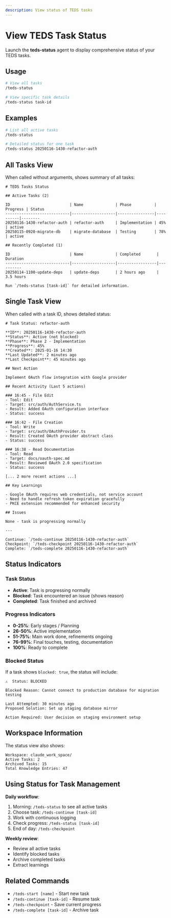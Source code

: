 ```yaml
---
description: View status of TEDS tasks
---
```


# View TEDS Task Status

Launch the **teds-status** agent to display comprehensive status of your TEDS tasks.

## Usage

```bash
# View all tasks
/teds-status

# View specific task details
/teds-status task-id
```

## Examples

```bash
# List all active tasks
/teds-status

# Detailed status for one task
/teds-status 20250116-1430-refactor-auth
```

## All Tasks View

When called without arguments, shows summary of all tasks:

```
# TEDS Tasks Status

## Active Tasks (2)

ID                          | Name              | Phase          | Progress | Status
----------------------------|-------------------|----------------|----------|--------
20250116-1430-refactor-auth | refactor-auth     | Implementation | 45%      | active
20250115-0920-migrate-db    | migrate-database  | Testing        | 78%      | active

## Recently Completed (1)

ID                          | Name              | Completed       | Duration
----------------------------|-------------------|-----------------|----------
20250114-1100-update-deps   | update-deps       | 2 hours ago     | 3.5 hours

Run `/teds-status [task-id]` for detailed information.
```

## Single Task View

When called with a task ID, shows detailed status:

```
# Task Status: refactor-auth

**ID**: 20250116-1430-refactor-auth
**Status**: Active (not blocked)
**Phase**: Phase 2 - Implementation
**Progress**: 45%
**Created**: 2025-01-16 14:30
**Last Updated**: 2 minutes ago
**Last Checkpoint**: 45 minutes ago

## Next Action

Implement OAuth flow integration with Google provider

## Recent Activity (Last 5 actions)

### 16:45 - File Edit
- Tool: Edit
- Target: src/auth/AuthService.ts
- Result: Added OAuth configuration interface
- Status: success

### 16:42 - File Creation
- Tool: Write
- Target: src/auth/OAuthProvider.ts
- Result: Created OAuth provider abstract class
- Status: success

### 16:38 - Read Documentation
- Tool: Read
- Target: docs/oauth-spec.md
- Result: Reviewed OAuth 2.0 specification
- Status: success

[... 2 more recent actions ...]

## Key Learnings

- Google OAuth requires web credentials, not service account
- Need to handle refresh token expiration gracefully
- PKCE extension recommended for enhanced security

## Issues

None - task is progressing normally

---

Continue: `/teds-continue 20250116-1430-refactor-auth`
Checkpoint: `/teds-checkpoint 20250116-1430-refactor-auth`
Complete: `/teds-complete 20250116-1430-refactor-auth`
```

## Status Indicators

### Task Status
- **Active**: Task is progressing normally
- **Blocked**: Task encountered an issue (shows reason)
- **Completed**: Task finished and archived

### Progress Indicators
- **0-25%**: Early stages / Planning
- **26-50%**: Active implementation
- **51-75%**: Main work done, refinements ongoing
- **76-99%**: Final touches, testing, documentation
- **100%**: Ready to complete

### Blocked Status

If a task shows `blocked: true`, the status will include:
```
⚠️  Status: BLOCKED

Blocked Reason: Cannot connect to production database for migration testing

Last Attempted: 30 minutes ago
Proposed Solution: Set up staging database mirror

Action Required: User decision on staging environment setup
```

## Workspace Information

The status view also shows:
```
Workspace: claude_work_space/
Active Tasks: 2
Archived Tasks: 15
Total Knowledge Entries: 47
```

## Using Status for Task Management

**Daily workflow**:
1. Morning: `/teds-status` to see all active tasks
2. Choose task: `/teds-continue [task-id]`
3. Work with continuous logging
4. Check progress: `/teds-status [task-id]`
5. End of day: `/teds-checkpoint`

**Weekly review**:
- Review all active tasks
- Identify blocked tasks
- Archive completed tasks
- Extract learnings

## Related Commands

- `/teds-start [name]` - Start new task
- `/teds-continue [task-id]` - Resume task
- `/teds-checkpoint` - Save current progress
- `/teds-complete [task-id]` - Archive task
